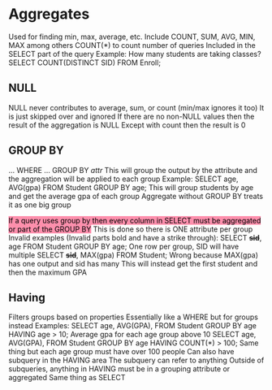 # Aggregates
Used for finding min, max, average, etc.
Include COUNT, SUM, AVG, MIN, MAX among others
	COUNT(\*) to count number of queries
Included in the SELECT part of the query 
Example:
	How many students are taking classes?
	SELECT COUNT(DISTINCT SID) FROM Enroll;
## NULL
NULL never contributes to average, sum, or count (min/max ignores it too)
	It is just skipped over and ignored
If there are no non-NULL values then the result of the aggregation is NULL
	Except with count then the result is 0

## GROUP BY
... WHERE ... GROUP BY *attr*
	This will group the output by the attribute and the aggregation will be applied to each group
Example:
	SELECT age, AVG(gpa) FROM Student GROUP BY age;
	This will group students by age and get the average gpa of each group
Aggregate without GROUP BY treats it as one big group

<mark style="background: #FF5582A6;">If a query uses group by then every column in SELECT must be aggregated or part of the GROUP BY</mark>
This is done so there is ONE attribute per group
Invalid examples (Invalid parts bold and have a strike through):
	SELECT **~~sid~~**, age FROM Student GROUP BY age;
		One row per group, SID will have multiple
	SELECT **~~sid~~**, MAX(gpa) FROM Student;
		Wrong because MAX(gpa) has one output and sid has many
		This will instead get the first student and then the maximum GPA
## Having
Filters groups based on properties
Essentially like a WHERE but for groups instead
Examples:
	SELECT age, AVG(GPA), FROM Student GROUP BY age HAVING age > 10;
	Average gpa for each age group above 10
	SELECT age, AVG(GPA), FROM Student GROUP BY age HAVING COUNT(\*) > 100;
	Same thing but each age group must have over 100 people
Can also have subquery in the HAVING area
The subquery can refer to anything
Outside of subqueries, anything in HAVING must be in a grouping attribute or aggregated
	Same thing as SELECT